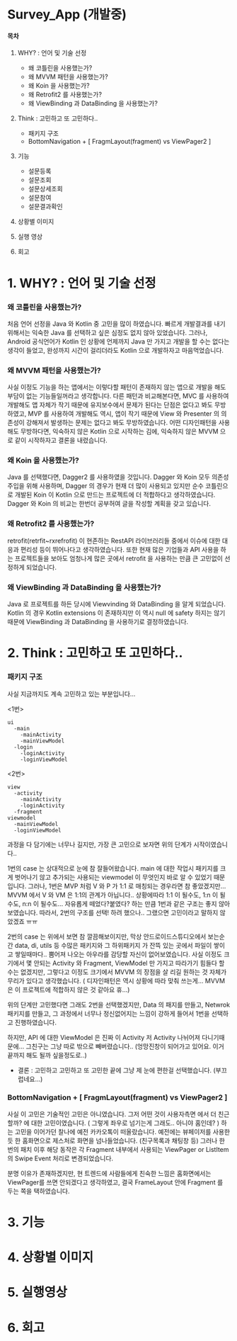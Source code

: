 # Survey_App (개발중)

#### 목차
1. WHY? : 언어 및 기술 선정
    - 왜 코틀린을 사용했는가?
    - 왜 MVVM 패턴을 사용했는가?
    - 왜 Koin 을 사용했는가?
    - 왜 Retrofit2 를 사용했는가?
    - 왜 ViewBinding 과 DataBinding 을 사용했는가?

2. Think : 고민하고 또 고민하다..
    - 패키지 구조
    - BottomNavigation + [ FragmLayout(fragment) vs ViewPager2 ]
  
3. 기능
    - 설문등록
    - 설문조회
    - 설문상세조회
    - 설문참여
    - 설문결과확인

4. 상황별 이미지

5. 실행 영상

6. 회고

# 1. WHY? : 언어 및 기술 선정
### 왜 코틀린을 사용했는가?
  처음 언어 선정을 Java 와 Kotlin 중 고민을 많이 하였습니다. 빠르게 개발결과를 내기 위해서는 익숙한 Java 를 선택하고 싶은 심정도 없지 않아 있었습니다.
  그러나, Android 공식언어가 Kotlin 인 상황에 언제까지 Java 만 가지고 개발을 할 수는 없다는 생각이 들었고, 완성까지 시간이 걸리더라도 Kotlin 으로 개발하자고 마음먹었습니다.
  
### 왜 MVVM 패턴을 사용했는가?
  사실 이정도 기능을 하는 앱에서는 이렇다할 패턴이 존재하지 않는 앱으로 개발을 해도 부담이 없는 기능들일꺼라고 생각합니다. 다른 패턴과 비교해본다면,
  MVC 를 사용하여 개발해도 앱 자체가 작기 때문에 유지보수에서 문제가 된다는 단점은 없다고 봐도 무방하였고,
  MVP 를 사용하여 개발해도 역시, 앱이 작기 때문에 View 와 Presenter 의 의존성이 강해져서 발생하는 문제는 없다고 봐도 무방하였습니다.
  어떤 디자인패턴을 사용해도 무방하다면, 익숙하지 않은 Kotlin 으로 시작하는 김에, 익숙하지 않은 MVVM 으로 같이 시작하자고 결론을 내렸습니다.
  
### 왜 Koin 을 사용했는가?
  Java 를 선택했다면, Dagger2 를 사용하였을 것입니다. Dagger 와 Koin 모두 의존성 주입을 위해 사용하며, Dagger 의 경우가 현재 더 많이 사용되고 있지만 순수 코틀린으로 개발된 Koin 이
  Kotlin 으로 만드는 프로젝트에 더 적합하다고 생각하였습니다.
  Dagger 와 Koin 의 비교는 한번더 공부허여 글을 작성할 계획을 갖고 있습니다.
  
### 왜 Retrofit2 를 사용했는가?
  retrofit(retrfit~rxrefrofit) 이 현존하는 RestAPI 라이브러리들 중에서 이슈에 대한 대응과 편리성 등이 뛰어나다고 생각하였습니다. 또한 현재 많은 기업들과 API 사용을 하는 프로젝트들을 보아도 엄청나게 많은 곳에서 retrofit 을 사용하는 만큼 큰 고민없이 선정하게 되었습니다.

### 왜 ViewBinding 과 DataBinding 을 사용했는가?
  Java 로 프로젝트를 하든 당시에 Viewvinding 와 DataBinding 을 알게 되었습니다. Kotlin 의 경우 Kotlin extensions 이 존재하지만 이 역시 null 에 safety 하지는 않기 때문에 ViewBinding 과       DataBinding 을 사용하기로 결정하였습니다.
  
  
# 2. Think : 고민하고 또 고민하다..
### 패키지 구조
  사실 지금까지도 계속 고민하고 있는 부분입니다... 
  
  <1번>
  ```
  ui
    -main
      -mainActivity
      -mainViewModel
    -login
      -loginActivity
      -loginViewModel
  ```
  <2번>
  ```
  view
    -activity
      -mainActivity
      -loginActivity
    -fragment
  viewmodel
    -mainViewModel
    -loginViewModel
 ```
  과정을 다 담기에는 너무나 길지만, 가장 큰 고민으로 보자면 위의 단계가 시작이였습니다..
  
  1번의 case 는 상대적으로 눈에 참 잘들어왔습니다. main 에 대한 작업시 패키지를 크게 벗어나기 않고 추가되는 사용되는 viewmodel 이 무엇인지 바로 알 수 있었기 때문입니다.
  그러나, 1번은 MVP 처럼 V 와 P 가 1:1 로 매칭되는 경우라면 참 좋았겠지만... MVVM 에서 V 와 VM 은 1:1의 관계가 아닙니다..
  상황에따라 1:1 이 될수도, 1:n 이 될수도, n:n 이 될수도... 자유롭게 떼었다?붙였다? 하는 만큼 1번과 같은 구조는 좋지 않아 보였습니다.
  따라서, 2번의 구조를 선택! 하려 했으나.. 그랬으면 고민이라고 말하지 않았겠죠 ㅠㅠ
  
  2번의 case 는 위에서 보면 참 깔끔해보이지만, 막상 안드로이드스튜디오에서 보는순간 data, di, utils 등 수많은 패키지와 그 하위패키지 가 잔뜩 있는 곳에서 파일이 쌓이고 쌓일때마다..
  뿜어져 나오는 아우라를 감당할 자신이 없어보였습니다. 사실 이정도 크기에서 몇 안되는 Activity 와 Fragment, ViewModel 만 가지고 따라가기 힘들다 할 수는 없겠지만, 그렇다고 이정도 크기에서 MVVM 의 장점을 살   리길 원하는 것 자체가 무리가 있다고 생각했습니다. ( 디자인패턴은 역시 상황에 따라 맞춰 쓰는게... MVVM 은 이 프로젝트에 적합하지 않은 것 같아요 휴...)
  
  위의 단계만 고민했다면 그래도 2번을 선택했겠지만,
  Data 의 패지를 만들고, Netwrok 패키지를 만들고, 그 과정에서 너무나 정신없어지는 느낌이 강하게 들어서 1번을 선택하고 진행하였습니다.
  
  하지만, API 에 대한 ViewModel 은 진짜 이 Activity 저 Activity 나뉘어져 다니기때문에... 그친구는 그냥 따로 밖으로 빼버렸습니다.. (엉망진창이 되어가고 있어요. 이거 끝까지 해도 될까 싶을정도로..)
  
  * 결론 : 고민하고 고민하고 또 고민한 끝에 그냥 제 눈에 편한걸 선택했습니다. (부끄럽네요...)

### BottomNavigation + [ FragmLayout(fragment) vs ViewPager2 ]
  사실 이 고민은 기술적인 고민은 아니였습니다.
  그저 어떤 것이 사용자측면 에서 더 친근할까? 에 대한 고민이였습니다. ( 그렇게 좌우로 넘기는게 그래도.. 아니야 홈인데? ) 하는 고민을 이어가던 찰나에
  예전 카카오톡이 떠올랐습니다.
  예전에는 뷰페이저를 사용한 듯 한 홈화면으로 제스처로 화면을 넘나들었습니다. (친구목록과 채팅창 등)
  그러나 한번의 패치 이후 해당 동작은 각 Fragment 내부에서 사용되는 ViewPager or ListItem 의 Swipe Event 처리로 변경되었습니다.
  
  분명 이유가 존재하겠지만, 현 트렌드에 사람들에게 친숙한 느낌은 홈화면에서는 ViewPager를 쓰면 안되겠다고 생각하였고, 결국 FrameLayout 안에 Fragment 를 두는 쪽을 택하였습니다.
  
# 3. 기능
# 4. 상황별 이미지
# 5. 실행영상
# 6. 회고


  
